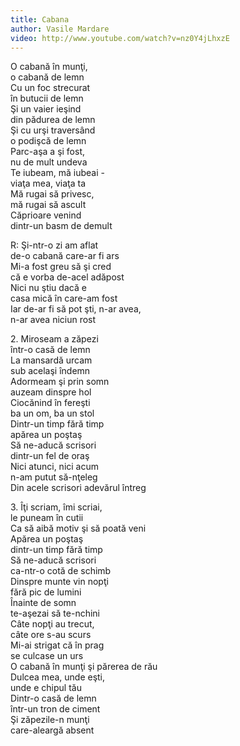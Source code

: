 ```yaml
---
title: Cabana
author: Vasile Mardare
video: http://www.youtube.com/watch?v=nz0Y4jLhxzE
---
```


O cabană în munţi,  
o cabană de lemn  
Cu un foc strecurat  
în butucii de lemn  
Şi un vaier ieşind  
din pădurea de lemn  
Şi cu urşi traversând  
o podişcă de lemn  
Parc-aşa a şi fost,  
nu de mult undeva  
Te iubeam, mă iubeai -  
viaţa mea, viaţa ta  
Mă rugai să privesc,  
mă rugai să ascult  
Căprioare venind  
dintr-un basm de demult  


R: Şi-ntr-o zi am aflat  
de-o cabană care-ar fi ars  
Mi-a fost greu să şi cred  
că e vorba de-acel adăpost  
Nici nu ştiu dacă e  
casa mică în care-am fost  
Iar de-ar fi să pot şti, n-ar avea,  
n-ar avea niciun rost  

2\. Miroseam a zăpezi  
într-o casă de lemn  
La mansardă urcam  
sub acelaşi îndemn  
Adormeam şi prin somn  
auzeam dinspre hol  
Ciocănind în fereşti  
ba un om, ba un stol  
Dintr-un timp fără timp  
apărea un poştaş  
Să ne-aducă scrisori  
dintr-un fel de oraş  
Nici atunci, nici acum  
n-am putut să-nţeleg  
Din acele scrisori adevărul întreg  


3\. Îţi scriam, îmi scriai,  
le puneam în cutii  
Ca să aibă motiv şi să poată veni  
Apărea un poştaş  
dintr-un timp fără timp  
Să ne-aducă scrisori  
ca-ntr-o cotă de schimb  
Dinspre munte vin nopţi  
fără pic de lumini  
Înainte de somn  
te-aşezai să te-nchini  
Câte nopţi au trecut,  
câte ore s-au scurs  
Mi-ai strigat că în prag  
se culcase un urs  
O cabană în munţi şi părerea de rău  
Dulcea mea, unde eşti,  
unde e chipul tău  
Dintr-o casă de lemn  
într-un tron de ciment  
Şi zăpezile-n munţi  
care-aleargă absent   
